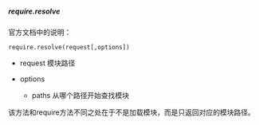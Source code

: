 
##### require.resolve #####

官方文档中的说明：

```
require.resolve(request[,options])
```
* request 模块路径
* options 

    * paths 从哪个路径开始查找模块

该方法和require方法不同之处在于不是加载模块，而是只返回对应的模块路径。

